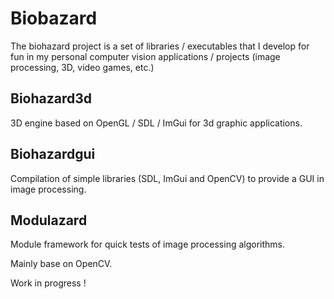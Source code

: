 # Biobazard

The biohazard project is a set of libraries / executables that I develop for fun in my personal computer vision applications / projects (image processing, 3D, video games, etc.)

## Biohazard3d

3D engine based on OpenGL / SDL / ImGui for 3d graphic applications.

## Biohazardgui

Compilation of simple libraries (SDL, ImGui and OpenCV) to provide a GUI in image processing.

## Modulazard

Module framework for quick tests of image processing algorithms.

Mainly base on OpenCV.


Work in progress !

